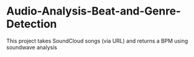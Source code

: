 # Audio-Analysis-Beat-and-Genre-Detection
This project takes SoundCloud songs (via URL) and returns a BPM using soundwave analysis
